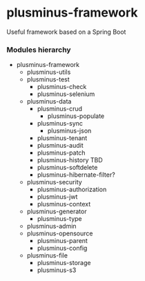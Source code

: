 # plusminus-framework
Useful framework based on a Spring Boot

### Modules hierarchy
- plusminus-framework
	- plusminus-utils
	- plusminus-test
		- plusminus-check
		- plusminus-selenium
	- plusminus-data
		- plusminus-crud
			- plusminus-populate
		- plusminus-sync
			- plusminus-json
		- plusminus-tenant
		- plusminus-audit
		- plusminus-patch
		- plusminus-history TBD
		- plusminus-softdelete
		- plusminus-hibernate-filter?
	- plusminus-security
		- plusminus-authorization
		- plusminus-jwt
		- plusminus-context
	- plusminus-generator
		- plusminus-type
	- plusminus-admin
	- plusminus-opensource
		- plusminus-parent
		- plusminus-config
	- plusminus-file
		- plusminus-storage
		- plusminus-s3
